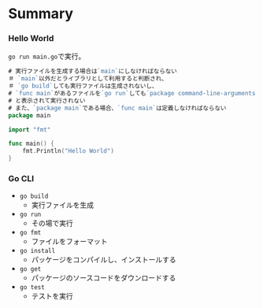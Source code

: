 # Summary

### Hello World

`go run main.go`で実行。

```go
# 実行ファイルを生成する場合は`main`にしなければならない
＃ `main`以外だとライブラリとして利用すると判断され、
＃ `go build`しても実行ファイルは生成されないし、
# `func main`があるファイルを`go run`しても`package command-line-arguments is not a main package`
# と表示されて実行されない
# また、`package main`である場合、`func main`は定義しなければならない
package main

import "fmt"

func main() {
    fmt.Println("Hello World")
}
```

### Go CLI

- `go build`
  - 実行ファイルを生成
- `go run`
  - その場で実行
- `go fmt`
  - ファイルをフォーマット
- `go install`
  - パッケージをコンパイルし、インストールする
- `go get`
  - パッケージのソースコードをダウンロードする
- `go test`
  - テストを実行
